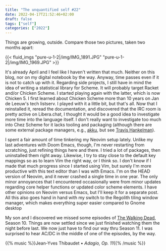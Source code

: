 ```yaml
---
title: "The unquantified self #22"
date: 2022-04-17T21:52:46+02:00
draft: false
tags: ["self"]
categories: ["2022"]
---
```


Things are growing, outside. Compare those two pictures, taken two months apart:

{{< fluid_imgs "pure-u-1-2|/img/IMG_1891.JPG"
               "pure-u-1-2|/img/IMG_1969.JPG" >}}

It's already April and I feel like I haven't written that much. Neither on this blog, nor on my digital notebook by the way. Anyway, time passes even if it is not to catch up with it. Regarding side projects, I still have in mind the idea of writing a statistical library for Scheme. It will probably target Racket and/or Chicken Scheme. I started playing again with the latter, which is now Chicken 5. I first learned about Chicken Scheme more than 10 years on Jan de Leeuw's tech listserv. I played with it a little bit, but that's all. Now that I reinstalled it, reread the documentation, and discovered that the IRC room is pretty active on Libera.chat, I thought it would be a good idea to investigate more time into the language itself. I don't really want to investigate too much into Chez Scheme for it lacks tooling and packaging (although there are some external package managers, e.g., [akku], but see [Travis Hankelman]).

I spent a fair amount of time tinkering my Neovim setup lately. Unlike my last adventures with Doom Emacs, though, I'm never restarting from scratching, just refining things here and there. I tried a lot of packages, then uninstalled them right away. Likewise, I try to stay close to the default key mappings so as to learn Vim the right way, or I think so. I don't know if I made that much progress since I started using Vim, but surely I'm more productive with this text editor than I was with Emacs. I'm on the HEAD version of Neovim, and it never crashed a single time in one year. The only minor annoyances that I encountered occasionally were from minor updates regarding core helper functions or updated color scheme elements. I have other opinions on Neovim versus Emacs, but I'll keep it for a separate post. All this also goes hand in hand with my switch to the Regolith tiling window manager, which makes everything super easier compared to Gnome desktop

My son and I discovered we missed some episodes of [The Walking Dead], Season 10. Things are now settled since we just finished watching them the night before last. We now just have to find our way thru Season 11. I was surprised to hear AC/DC in the middle of one of the episodes, by the way.

{{% music %}}Jean-Yves Thibaudet • _Adagio, Op. 11_{{% /music %}}

[akku]: https://akkuscm.org/
[travis hankelman]: https://www.travishinkelman.com/getting-started-with-akku-package-manager-for-scheme/
[the walking dead]: https://en.wikipedia.org/wiki/The_Walking_Dead_(TV_series)

